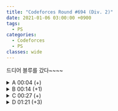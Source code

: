 ```yaml
---
title: "Codeforces Round #694 (Div. 2)"
date: 2021-01-06 03:00:00 +0900
tags:
  - PS
categories:
  - Codeforces
  - PS
classes: wide
---
```


<script type="text/javascript" 
src="https://cdn.mathjax.org/mathjax/latest/MathJax.js?config=TeX-AMS_HTML">
</script>

드디어 블루를 갔다~~~~

<details>
<summary>A 00:04 (+)</summary>

<div markdown="1">

## A. Strange Partition

매우 쉬운 문제.

최솟값은 $$\left\lceil \dfrac {\sum_i^n {a_n}}{x} \right\rceil$$  

<br>

최댓값은 $$\sum_i^n{\left\lceil \dfrac {a_n}{x}\right\rceil}$$

임이 매우 자명하다.

```cpp
#include <iostream>
#include <cmath>

typedef long long ll;

int main(void)
{
    std::cin.tie(0);
    std::ios_base::sync_with_stdio(false);

    int T;
    std::cin >> T;
    while(T--){
        int N, x;
        std::cin >> N >> x;

        ll sum = 0;
        ll min = 0;
        ll max = 0;

        ll a;
        for(int i = 0; i < N; i++){
            std::cin >> a;
            max += std::ceil(1.0*a/x);
            sum += a;
        }

        min = std::ceil(1.0*sum/x);

        std::cout << min << " " << max << "\n";

    }

    return 0;
}
```

</div>
</details>

<details>
<summary>B 00:14 (+1)</summary>

<div markdown="1">

## B. Strange List

모든 원소를 큐에 넣고 로봇이 멈출때 까지 돌려주면 된다.

한 원소를 $$x$$개의 $$\dfrac{q}{x}$$ 로 바꿨을때 해당 원소를 한번에 처리한다면 테스트 케이스 당 $$O(nlgn)$$ 의 시간복잡도로 해결할 수 있다.

```cpp
#include <iostream>
#include <queue>

typedef long long ll;

int main(void)
{
    std::cin.tie(0);
    std::ios_base::sync_with_stdio(false);

    int T;
    std::cin >> T;
    while(T--){
        int N, x;
        std::cin >> N >> x;

        std::queue<std::pair<ll,ll>> q;

        ll y;
        for(int i = 0; i < N; i++){
            std::cin >> y;
            q.push({y, 1});
        }

        ll res = 0;

        while(!q.empty()){
            y = q.front().first;
            ll cnt = q.front().second;
            if(y%x) break;
            res += y*cnt;
            q.pop();
            q.push({y/x,cnt*x});
        }

        while(!q.empty()){
            y = q.front().first;
            ll cnt = q.front().second;
            q.pop();
            res += y*cnt;
        }

        std::cout << res << "\n";

    }

    return 0;
}
```

</div>
</details>

<details>
<summary>C 00:27 (+)</summary>

<div markdown="1">

## C. Strange Birthday Party

들어오는 $$k$$값을 내림차순으로 정렬한 다음 그리디하게 매칭해주면 된다. 쉬운 편.

```cpp
#include <iostream>
#include <vector>
#include <algorithm>

typedef long long ll;

int main(void)
{
    std::cin.tie(0);
    std::ios_base::sync_with_stdio(false);

    int T;
    std::cin >> T;
    while (T--)
    {
        int N, M;
        std::cin >> N >> M;

        std::vector<int> k, c;

        int kk, cc;
        for (int i = 0; i < N; i++)
        {
            std::cin >> kk;
            k.push_back(-kk+1);
        }

        for (int i = 0; i < M; i++)
        {
            std::cin >> cc;
            c.push_back(cc);
        }

        std::sort(k.begin(), k.end());

        int p1 = 0, p2 = 0;

        ll res = 0;
        while(p1 < N){
            kk = -k[p1];
            if(p2 < M && p2 < kk){
                res += c[p2];
                p2++;
            } else {
                res += c[kk];
            }
            p1++;
        }

        std::cout << res << "\n";
    }

    return 0;
}
```

</div>
</details>

<details>
<summary>D 01:21 (+3)</summary>

<div markdown="1">

## D. Strange Definition

$$gcd(x, y) = \dfrac {x \times y}{lcm(x, y)}$$ 로 부터 출발한다.

위 식에 따르면 $$\dfrac{lcm(x, y)}{gcd(x, y)} = \left(lcm(x,y)\right)^2 \times x \times y$$ 이다.

따라서 $$x$$ 와 $$y$$가 _adjacent_ 하다는 것은 $$x \times y$$ 가 완전 제곱수 인 것과 동치이다.

여기까지 이해하고 문제를 다시 도전해보자. (풀릴지도 모른다.)

<br><br><br><br><br><br>

이제 매초 마다 변하는 수열에 집중해보자. 수열은 해당 수와 *adjacent*한 수들을 모두 곱한 수로 변한다고 한다.

그렇다면 원래의 수 $$x$$가 완전제곱수 였다면, 인접한 수 $$y_1, y_2, \ldots$$도 완전제곱수 이어야 하고. $$ x \times \prod {y_i} $$ 또한 완전제곱수 이다. 즉, 완전제곱수는 매 초 이후에도 완전제곱수 이다.

원래의 수 $$x$$가 완전제곱수가 아니라면 해당 수와 *adjacent*한 수의 개수에 따라 다음 수가 완전제곱수 일지 아닐지가 결정 된다. *adjacent*한 수가 짝수개(자신 포함)이라면 다음 수는 완전제곱수이다. 그게 아니라면 다음 수도 완전제곱수가 아니다. (멈춰서 이해해보자)

<br><br><br><br><br><br>

정리하면 다음과 같다.

- 완전제곱수 $$\to$$ 완전제곱수
- 완전제곱수가 아니지만 *adjacent*한 수가 짝수 개인 수 $$\to$$ 완전제곱수
- 완전제곱수가 아니지만 *adjacent*한 수가 홀수 개인 수 $$\to$$ 완전제곱수가 아니지만 *adjacent*한 수가 홀수 개인 수

이제 완전제곱수의 개수와 *adjacent*한 수의 개수를 세 주기만 하면된다.

관찰을 통해 *adjacent*한 것의 여부는 소인수 분해 했을때의 소수의 지수가 홀수인 소수들에만 의존한다는 것을 알 수 있다.

std::map 을 이용해서 이를 관리해줄 수 있다.

이제 위에 정리한 내용을 바탕으로 완전제곱수의 개수와 그렇지 않은 것의 개수를 따로 관리하면 문제의 답은 다음과 같음을 매우 쉽게 알 수 있다.

- $$w = 0$$ 인 경우, $$max($$완전제곱수의 개수, std::map의 원소 중 가장 큰 것$$)$$
- $$w \ne 0$$ 인 경우, $$max($$완전제곱수의 개수 $$+$$ std::map의 원소 중 짝수인 것 , std::map의 홀수인 원소 중 가장 큰 것$$)$$

```cpp
#include <iostream>
#include <cmath>
#include <vector>
#include <map>

typedef long long ll;
bool isPrime[1010];

int main(void)
{
    std::cin.tie(0);
    std::ios_base::sync_with_stdio(false);

    int T;
    std::cin >> T;

    std::vector<int> primes;
    std::fill_n(isPrime, 1010, true);
    for (int i = 2; i * i < 1010101; i++)
    {
        if (!isPrime[i])
            continue;
        primes.push_back(i);
        for (int j = i + i; j * j < 1010101; j += i)
        {
            isPrime[j] = false;
        }
    }

    while (T--)
    {
        int N;
        std::cin >> N;

        std::map<int, int> mp;
        ll x;
        for (int i = 0; i < N; i++)
        {
            std::cin >> x;
            for (int j = 0; j < primes.size(); j++)
            {
                while ((x % (primes[j] * primes[j])) == 0)
                {
                    x /= (primes[j] * primes[j]);
                }
            }
            mp[x]++;
        }

        int ans1 = 0;
        int ans2 = 0;
        int ans3 = 0;
        int ans4 = 0;

        for (auto it = mp.begin(); it != mp.end(); it++)
        {
            if (it->first == 1)
            {
                ans1 = it->second;
            }
            else if ((it->second % 2) == 0)
            {
                ans2 += it->second;
                ans3 = std::max(ans3, it->second);
            }
            else
            {
                ans3 = std::max(ans3, it->second);
                ans4 = std::max(ans4, it->second);
            }
        }

        int Q;
        std::cin >> Q;

        ll w;
        for (int i = 0; i < Q; i++){
            std::cin >> w;
            if(w == 0){
                std::cout << std::max(ans1, ans3) << "\n";
            } else {
                std::cout << std::max(ans1 + ans2, ans4) << "\n";
            }
        }
    }

    return 0;
}
```
